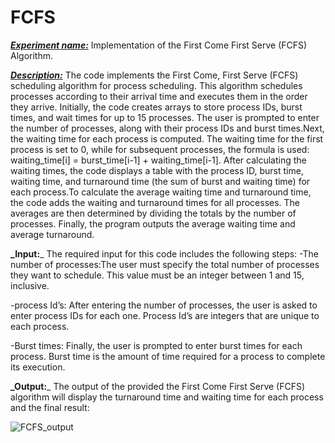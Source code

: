 # FCFS
<ins>_**Experiment name:**_</ins> Implementation of the First Come First Serve (FCFS)  Algorithm.

<ins>_**Description:**_</ins> The code implements the First Come, First Serve (FCFS) scheduling algorithm for process scheduling. This algorithm schedules processes according to their arrival time and executes them in the order they arrive. Initially, the code creates arrays to store process IDs, burst times, and wait times for up to 15 processes. The user is prompted to enter the number of processes, along with their process IDs and burst times.Next, the waiting time for each process is computed. The waiting time for the first process is set to 0, while for subsequent processes, the formula is used: waiting_time[i] = burst_time[i-1] + waiting_time[i-1]. After calculating the waiting times, the code displays a table with the process ID, burst time, waiting time, and turnaround time (the sum of burst and waiting time) for each process.To calculate the average waiting time and turnaround time, the code adds the waiting and turnaround times for all processes. The averages are then determined by dividing the totals by the number of processes. Finally, the program outputs the average waiting time and average turnaround.

**_</ins>Input:**_</ins>
The required input for this code includes the following steps: 
-The number of processes:The user must specify the total number of processes they want to schedule. This value must be an integer between 1 and 15, inclusive.

-process Id’s: After entering the number of processes, the user is asked to enter process IDs for each one. Process Id’s are integers that are unique to each process. 

-Burst times: Finally, the user is prompted to enter burst times for each process. Burst time is the amount of time required for a process to complete its execution.


**_</ins>Output:**_</ins>
The output of the provided the First Come First Serve (FCFS) algorithm will display the turnaround time and waiting time for each process  and the final result:

![FCFS_output](https://github.com/simoon06/-FCFS/assets/139492391/b2ce510b-747b-40aa-a6e0-c4d75bd0ced1)
